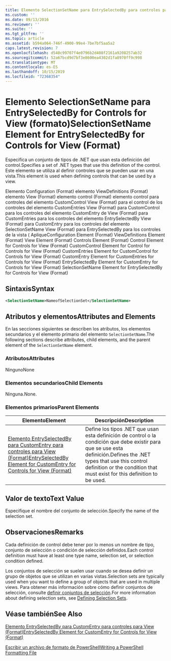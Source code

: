 ```yaml
---
title: Elemento SelectionSetName para EntrySelectedBy para controles para View (Format) | Microsoft Docs
ms.custom: ''
ms.date: 09/13/2016
ms.reviewer: ''
ms.suite: ''
ms.tgt_pltfrm: ''
ms.topic: article
ms.assetid: b594a064-746f-4900-99e4-7be7bf5aa5a2
caps.latest.revision: 7
ms.openlocfilehash: d540c99707f4e0796b2d408f2161a9208257ab32
ms.sourcegitcommit: 52a67bcd9d7bf3e8600ea4302d1fa8970ff9c998
ms.translationtype: MT
ms.contentlocale: es-ES
ms.lasthandoff: 10/15/2019
ms.locfileid: "72368354"
---
```

# <a name="selectionsetname-element-for-entryselectedby-for-controls-for-view-format"></a><span data-ttu-id="e790d-102">Elemento SelectionSetName para EntrySelectedBy for Controls for View (formato)</span><span class="sxs-lookup"><span data-stu-id="e790d-102">SelectionSetName Element for EntrySelectedBy for Controls for View (Format)</span></span>

<span data-ttu-id="e790d-103">Especifica un conjunto de tipos de .NET que usan esta definición del control.</span><span class="sxs-lookup"><span data-stu-id="e790d-103">Specifies a set of .NET types that use this definition of the control.</span></span> <span data-ttu-id="e790d-104">Este elemento se utiliza al definir controles que se pueden usar en una vista.</span><span class="sxs-lookup"><span data-stu-id="e790d-104">This element is used when defining controls that can be used by a view.</span></span>

<span data-ttu-id="e790d-105">Elemento Configuration (Format) elemento ViewDefinitions (Format) elemento View (Format) elemento control (Format) elemento control para controles del elemento CustomControl View (Format) para el control de los controles del elemento CustomEntries View (Format) para CustomControl para los controles del elemento CustomEntry de View (Format) para CustomEntries para los controles del elemento EntrySelectedBy View (Format) para CustomEntry para los controles del elemento SelectionSetName View (Format) para EntrySelectedBy para los controles de la vista ( Aplique</span><span class="sxs-lookup"><span data-stu-id="e790d-105">Configuration Element (Format) ViewDefinitions Element (Format) View Element (Format) Controls Element (Format) Control Element for Controls for View (Format) CustomControl Element for Control for Controls for View (Format) CustomEntries Element for CustomControl for Controls for View (Format) CustomEntry Element for CustomEntries for Controls for View (Format) EntrySelectedBy Element for CustomEntry for Controls for View (Format) SelectionSetName Element for EntrySelectedBy for Controls for View (Format)</span></span>

## <a name="syntax"></a><span data-ttu-id="e790d-106">Sintaxis</span><span class="sxs-lookup"><span data-stu-id="e790d-106">Syntax</span></span>

```xml
<SelectionSetName>NameofSelectionSet</SelectionSetName>

```

## <a name="attributes-and-elements"></a><span data-ttu-id="e790d-107">Atributos y elementos</span><span class="sxs-lookup"><span data-stu-id="e790d-107">Attributes and Elements</span></span>

<span data-ttu-id="e790d-108">En las secciones siguientes se describen los atributos, los elementos secundarios y el elemento primario del elemento `SelectionSetName`.</span><span class="sxs-lookup"><span data-stu-id="e790d-108">The following sections describe attributes, child elements, and the parent element of the `SelectionSetName` element.</span></span>

### <a name="attributes"></a><span data-ttu-id="e790d-109">Atributos</span><span class="sxs-lookup"><span data-stu-id="e790d-109">Attributes</span></span>

<span data-ttu-id="e790d-110">Ninguno</span><span class="sxs-lookup"><span data-stu-id="e790d-110">None</span></span>

### <a name="child-elements"></a><span data-ttu-id="e790d-111">Elementos secundarios</span><span class="sxs-lookup"><span data-stu-id="e790d-111">Child Elements</span></span>

<span data-ttu-id="e790d-112">Ninguna.</span><span class="sxs-lookup"><span data-stu-id="e790d-112">None.</span></span>

### <a name="parent-elements"></a><span data-ttu-id="e790d-113">Elementos primarios</span><span class="sxs-lookup"><span data-stu-id="e790d-113">Parent Elements</span></span>

|<span data-ttu-id="e790d-114">Elemento</span><span class="sxs-lookup"><span data-stu-id="e790d-114">Element</span></span>|<span data-ttu-id="e790d-115">Descripción</span><span class="sxs-lookup"><span data-stu-id="e790d-115">Description</span></span>|
|-------------|-----------------|
|[<span data-ttu-id="e790d-116">Elemento EntrySelectedBy para CustomEntry para controles para View (Format)</span><span class="sxs-lookup"><span data-stu-id="e790d-116">EntrySelectedBy Element for CustomEntry for Controls for View (Format)</span></span>](./entryselectedby-element-for-customentry-for-controls-for-view-format.md)|<span data-ttu-id="e790d-117">Define los tipos .NET que usan esta definición de control o la condición que debe existir para que se use esta definición.</span><span class="sxs-lookup"><span data-stu-id="e790d-117">Defines the .NET types that use this control definition or the condition that must exist for this definition to be used.</span></span>|

## <a name="text-value"></a><span data-ttu-id="e790d-118">Valor de texto</span><span class="sxs-lookup"><span data-stu-id="e790d-118">Text Value</span></span>

<span data-ttu-id="e790d-119">Especifique el nombre del conjunto de selección.</span><span class="sxs-lookup"><span data-stu-id="e790d-119">Specify the name of the selection set.</span></span>

## <a name="remarks"></a><span data-ttu-id="e790d-120">Observaciones</span><span class="sxs-lookup"><span data-stu-id="e790d-120">Remarks</span></span>

<span data-ttu-id="e790d-121">Cada definición de control debe tener por lo menos un nombre de tipo, conjunto de selección o condición de selección definidos.</span><span class="sxs-lookup"><span data-stu-id="e790d-121">Each control definition must have at least one type name, selection set, or selection condition defined.</span></span>

<span data-ttu-id="e790d-122">Los conjuntos de selección se suelen usar cuando se desea definir un grupo de objetos que se utilizan en varias vistas.</span><span class="sxs-lookup"><span data-stu-id="e790d-122">Selection sets are typically used when you want to define a group of objects that are used in multiple views.</span></span> <span data-ttu-id="e790d-123">Para obtener más información sobre cómo definir conjuntos de selección, consulte [definir conjuntos de selección](./defining-selection-sets.md).</span><span class="sxs-lookup"><span data-stu-id="e790d-123">For more information about defining selection sets, see [Defining Selection Sets](./defining-selection-sets.md).</span></span>

## <a name="see-also"></a><span data-ttu-id="e790d-124">Véase también</span><span class="sxs-lookup"><span data-stu-id="e790d-124">See Also</span></span>

[<span data-ttu-id="e790d-125">Elemento EntrySelectedBy para CustomEntry para controles para View (Format)</span><span class="sxs-lookup"><span data-stu-id="e790d-125">EntrySelectedBy Element for CustomEntry for Controls for View (Format)</span></span>](./entryselectedby-element-for-customentry-for-controls-for-view-format.md)

[<span data-ttu-id="e790d-126">Escribir un archivo de formato de PowerShell</span><span class="sxs-lookup"><span data-stu-id="e790d-126">Writing a PowerShell Formatting File</span></span>](./writing-a-powershell-formatting-file.md)
